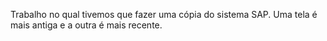 Trabalho no qual tivemos que fazer uma cópia do sistema SAP. Uma tela é mais antiga e a outra é mais recente.
